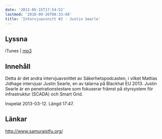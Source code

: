 ```yaml
---
date: '2013-05-15T17:54:52'
lastmod: '2018-09-26T08:33:48'
title: 'Intervjuavsnitt #2 - Justin Searle'
---
```

## Lyssna

iTunes \| [mp3](http://traffic.libsyn.com/sakerhetspodcasten/JustinSearle.mp3) [ ](http://traffic.libsyn.com/sakerhetspodcasten/IntervjuavsnittetLOUD.mp3)

## Innehåll

Detta är det andra intervjuavsnittet av Säkerhetspodcasten, i vilket Mattias Jidhage
intervjuar Justin Searle, en av talarna på Blackhat EU 2013. Justin Searle är en
penetrationstestare som fokuserar främst på styrsystem för infrastruktur (SCADA) och Smart Grid.

Inspelat 2013-03-12. Längd 17:47.

## Länkar

http://www.samuraistfu.org/

